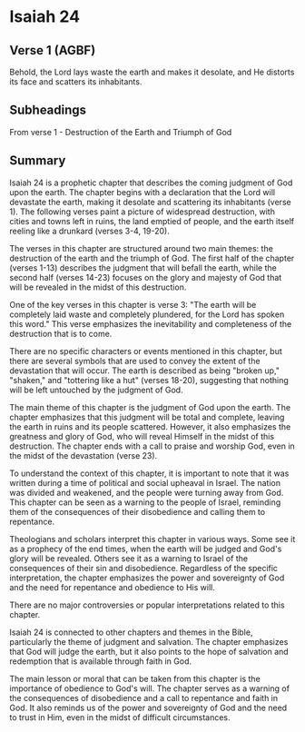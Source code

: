 # Isaiah 24

## Verse 1 (AGBF)

Behold, the Lord lays waste the earth and makes it desolate, and He distorts its face and scatters its inhabitants.

## Subheadings

From verse 1 - Destruction of the Earth and Triumph of God

## Summary

Isaiah 24 is a prophetic chapter that describes the coming judgment of God upon the earth. The chapter begins with a declaration that the Lord will devastate the earth, making it desolate and scattering its inhabitants (verse 1). The following verses paint a picture of widespread destruction, with cities and towns left in ruins, the land emptied of people, and the earth itself reeling like a drunkard (verses 3-4, 19-20).

The verses in this chapter are structured around two main themes: the destruction of the earth and the triumph of God. The first half of the chapter (verses 1-13) describes the judgment that will befall the earth, while the second half (verses 14-23) focuses on the glory and majesty of God that will be revealed in the midst of this destruction.

One of the key verses in this chapter is verse 3: "The earth will be completely laid waste and completely plundered, for the Lord has spoken this word." This verse emphasizes the inevitability and completeness of the destruction that is to come.

There are no specific characters or events mentioned in this chapter, but there are several symbols that are used to convey the extent of the devastation that will occur. The earth is described as being "broken up," "shaken," and "tottering like a hut" (verses 18-20), suggesting that nothing will be left untouched by the judgment of God.

The main theme of this chapter is the judgment of God upon the earth. The chapter emphasizes that this judgment will be total and complete, leaving the earth in ruins and its people scattered. However, it also emphasizes the greatness and glory of God, who will reveal Himself in the midst of this destruction. The chapter ends with a call to praise and worship God, even in the midst of the devastation (verse 23).

To understand the context of this chapter, it is important to note that it was written during a time of political and social upheaval in Israel. The nation was divided and weakened, and the people were turning away from God. This chapter can be seen as a warning to the people of Israel, reminding them of the consequences of their disobedience and calling them to repentance.

Theologians and scholars interpret this chapter in various ways. Some see it as a prophecy of the end times, when the earth will be judged and God's glory will be revealed. Others see it as a warning to Israel of the consequences of their sin and disobedience. Regardless of the specific interpretation, the chapter emphasizes the power and sovereignty of God and the need for repentance and obedience to His will.

There are no major controversies or popular interpretations related to this chapter.

Isaiah 24 is connected to other chapters and themes in the Bible, particularly the theme of judgment and salvation. The chapter emphasizes that God will judge the earth, but it also points to the hope of salvation and redemption that is available through faith in God.

The main lesson or moral that can be taken from this chapter is the importance of obedience to God's will. The chapter serves as a warning of the consequences of disobedience and a call to repentance and faith in God. It also reminds us of the power and sovereignty of God and the need to trust in Him, even in the midst of difficult circumstances.